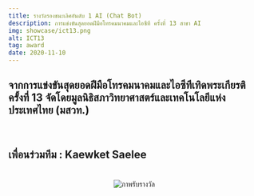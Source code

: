 ```yaml
---
title: รางวัลรองชนะเลิศอันดับ 1 AI (Chat Bot)
description: การแข่งขันสุดยอดฝีมือโทรคมนาคมและไอซีที ครั้งที่ 13 สาขา AI
img: showcase/ict13.png
alt: ICT13
tag: award
date: 2020-11-10
---
```


## จากการแข่งขันสุดยอดฝีมือโทรคมนาคมและไอซีทีเทิดพระเกียรติครั้งที่ 13 จัดโดยมูลนิธิสภาวิทยาศาสตร์และเทคโนโลยีแห่งประเทศไทย (มสวท.)

<br/>

## เพื่อนร่วมทีม : Kaewket Saelee

<p style="text-align:center;padding:4%">
<img src="/portfolio/showcase/ict13-sub.JPG" alt="ภาพรับรางวัล">
</p>